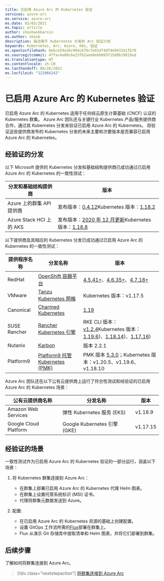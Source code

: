 ```yaml
---
title: 已启用 Azure Arc 的 Kubernetes 验证
services: azure-arc
ms.service: azure-arc
ms.date: 03/03/2021
ms.topic: article
author: shashankbarsin
ms.author: shasb
description: 描述用于 Kubernetes 分发的 Arc 验证计划
keywords: Kubernetes, Arc, Azure, K8s, 验证
ms.openlocfilehash: 6ebce59a16c994c676cfe81df4df4e9433d1fb70
ms.sourcegitcommit: 47fac4a88c6e23fb2aee8ebb093f15d8b19819ad
ms.translationtype: HT
ms.contentlocale: zh-CN
ms.lasthandoff: 08/26/2021
ms.locfileid: "122966242"
---
```

# <a name="azure-arc-enabled-kubernetes-validation"></a>已启用 Azure Arc 的 Kubernetes 验证

已启用 Azure Arc 的 Kubernetes 适用于任何经云原生计算基础 (CNCF) 认证的 Kubernetes 群集。 Azure Arc 团队还与关键行业 Kubernetes 产品/服务提供商合作，通过其 Kubernetes 分发来验证已启用 Azure Arc 的 Kubernetes。 将验证这些提供商发布的 Kubernetes 分发的未来主要和次要版本是否兼容已启用 Azure Arc 的 Kubernetes。

## <a name="validated-distributions"></a>经验证的分发

以下 Microsoft 提供的 Kubernetes 分发和基础结构提供商已成功通过已启用 Azure Arc 的 Kubernetes 的一致性测试：

| 分发和基础结构提供商 | 版本 |
| ---------------------------------------- | ------- |
| Azure 上的群集 API 提供商            | 发布版本：[0.4.12](https://github.com/kubernetes-sigs/cluster-api-provider-azure/releases/tag/v0.4.12)Kubernetes 版本：[1.18.2](https://github.com/kubernetes/kubernetes/releases/tag/v1.18.2) |
| Azure Stack HCI 上的 AKS                   | 发布版本：[2020 年 12 月更新](https://github.com/Azure/aks-hci/releases/tag/AKS-HCI-2012)Kubernetes 版本：[1.18.8](https://github.com/kubernetes/kubernetes/releases/tag/v1.18.8) |

以下提供商及其相应的 Kubernetes 分发已成功通过已启用 Azure Arc 的 Kubernetes 的一致性测试：

| 提供程序名称 | 分发名称 | 版本 |
| ------------ | ----------------- | ------- |
| RedHat       | [OpenShift 容器平台](https://www.openshift.com/products/container-platform) | [4.5.41+](https://docs.openshift.com/container-platform/4.5/release_notes/ocp-4-5-release-notes.html)、[4.6.35+](https://docs.openshift.com/container-platform/4.6/release_notes/ocp-4-6-release-notes.html)、[4.7.18+](https://docs.openshift.com/container-platform/4.7/release_notes/ocp-4-7-release-notes.html) |
| VMware       | [Tanzu Kubernetes 网格](https://tanzu.vmware.com/kubernetes-grid) | Kubernetes 版本：v1.17.5 |
| Canonical    | [Charmed Kubernetes](https://ubuntu.com/kubernetes) | [1.19](https://ubuntu.com/kubernetes/docs/1.19/components) |
| SUSE Rancher      | [Rancher Kubernetes 引擎](https://rancher.com/products/rke/) | RKE CLI 版本：[v1.2.4](https://github.com/rancher/rke/releases/tag/v1.2.4)Kubernetes 版本：[1.19.6](https://github.com/kubernetes/kubernetes/releases/tag/v1.19.6))、[1.18.14](https://github.com/kubernetes/kubernetes/releases/tag/v1.18.14))、[1.17.16](https://github.com/kubernetes/kubernetes/releases/tag/v1.17.16))  |
| Nutanix      | [Karbon](https://www.nutanix.com/products/karbon)    | 版本 2.2.1 |
| Platform9      | [Platform9 托管 Kubernetes (PMK)](https://platform9.com/managed-kubernetes/)    | PMK 版本 [5.3.0](https://platform9.com/docs/kubernetes/release-notes#platform9-managed-kubernetes-version-53-release-notes)；Kubernetes 版本：v1.20.5、v1.19.6、v1.18.10 |

Azure Arc 团队还在以下公有云提供商上运行了符合性测试和经验证的已启用 Azure Arc 的 Kubernetes 场景：

| 公有云提供商名称 | 分发名称 | 版本 |
| -------------------------- | ----------------- | ------- |
| Amazon Web Services        | 弹性 Kubernetes 服务 (EKS) | v1.18.9  |
| Google Cloud Platform      | Google Kubernetes 引擎 (GKE) | v1.17.15 |

## <a name="scenarios-validated"></a>经验证的场景

一致性测试作为已启用 Azure Arc 的 Kubernetes 验证的一部分运行，涵盖以下场景：

1. 将 Kubernetes 群集连接到 Azure Arc： 
    * 在群集上部署已启用 Azure Arc 的 Kubernetes 代理 Helm 图表。
    * 在群集上设置托管系统标识 (MSI) 证书。
    * 代理将群集元数据发送到 Azure。

2. 配置: 
    * 在已启用 Azure Arc 的 Kubernetes 资源的基础上创建配置。
    * 设置 GitOps 工作流所需的[Flux](https://docs.fluxcd.io/)部署在群集上。
    * Flux 从演示 Git 存储库中提取清单和 Helm 图表，并将它们部署到群集。

## <a name="next-steps"></a>后续步骤

了解如何将群集连接到 Azure Arc。
> [!div class="nextstepaction"]
> [将群集连接到 Azure Arc](./quickstart-connect-cluster.md)
